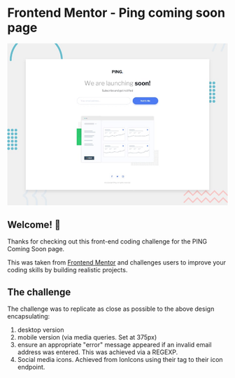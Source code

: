 # Frontend Mentor - Ping coming soon page

![Design preview for the Ping coming soon page coding challenge](./design/desktop-preview.jpg)

## Welcome! 👋

Thanks for checking out this front-end coding challenge for the PING Coming Soon page.

This was taken from [Frontend Mentor](https://www.frontendmentor.io) and challenges users to improve your coding skills by building realistic projects.

## The challenge

The challenge was to replicate as close as possible to the above design encapsulating:

1. desktop version
2. mobile version (via media queries. Set at 375px)
3. ensure an appropriate "error" message appeared if an invalid email address was entered. This was achieved via a REGEXP.
4. Social media icons. Achieved from IonIcons using their <script></script> tag to their icon endpoint.
